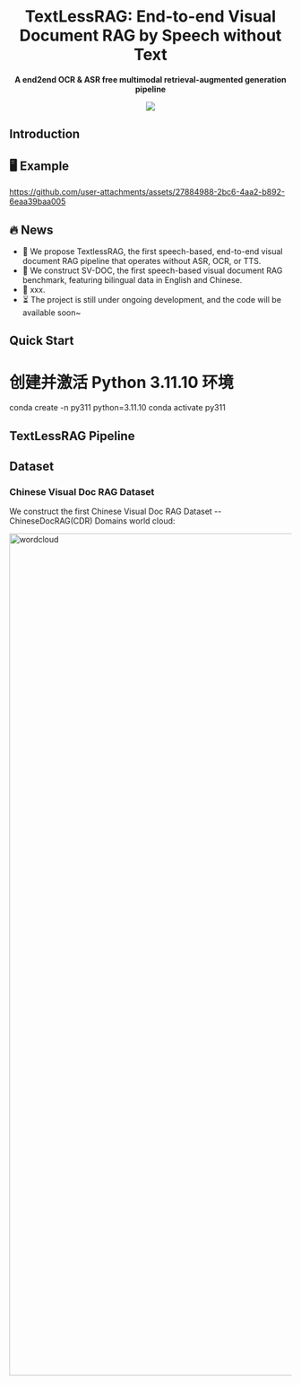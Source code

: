 



# <div align="center">TextLessRAG: End-to-end Visual Document RAG by Speech without Text<div>

<div align="center">
<!-- <h1>A Multi-round Multi-modal Reinforcement Learning Framework</h1> -->
<p><strong>A end2end OCR & ASR free multimodal retrieval-augmented generation pipeline </strong></p>
<!-- <a href="https://arxiv.org/pdf/2505.22019" target="_blank"><img src=https://img.shields.io/badge/Paper-arXiv-red></a> -->
<a href='https://huggingface.co/datasets/hit12345/textlessrag/tree/main'><img src='https://img.shields.io/badge/%F0%9F%A4%97%20Hugging%20Face-Datasets-green'></a>
<!-- <a href="https://huggingface.co/autumncc/Qwen2.5-VL-7B-VRAG" target="_blank"><img src=https://img.shields.io/badge/%F0%9F%A4%97%20Hugging%20Face-data-blue></a> -->
</div>

## Introduction

## 🖥️ Example
https://github.com/user-attachments/assets/27884988-2bc6-4aa2-b892-6eaa39baa005



## 🔥 News
- 🎉  We propose TextlessRAG, the first speech-based, end-to-end visual document RAG pipeline that operates without ASR, OCR, or TTS.
- 🎉  We construct SV-DOC, the first speech-based visual document RAG benchmark, featuring bilingual data in English and Chinese.
- 🎉 xxx. 
- ⏳ The project is still under ongoing development, and the code will be available soon~
<!-- - ⌛️ Training code will be released soon. -->
<!-- - 🎉 Our framework integrates various embedding models, enabling you to create your own retriever.
- 🎉 We have released the ViDoSeek dataset, which is suitable for Retrieval-augmented Generation in the large visually rich document collection. -->



## Quick Start

# 创建并激活 Python 3.11.10 环境
conda create -n py311 python=3.11.10
conda activate py311


## TextLessRAG Pipeline


## Dataset

### Chinese Visual Doc RAG Dataset
We construct the first Chinese Visual Doc RAG Dataset -- ChineseDocRAG(CDR)
Domains world cloud:






<img width="3000" height="1500" alt="wordcloud" src="https://github.com/user-attachments/assets/556408ce-8d54-41e2-9bca-a8494a8879ee" />






